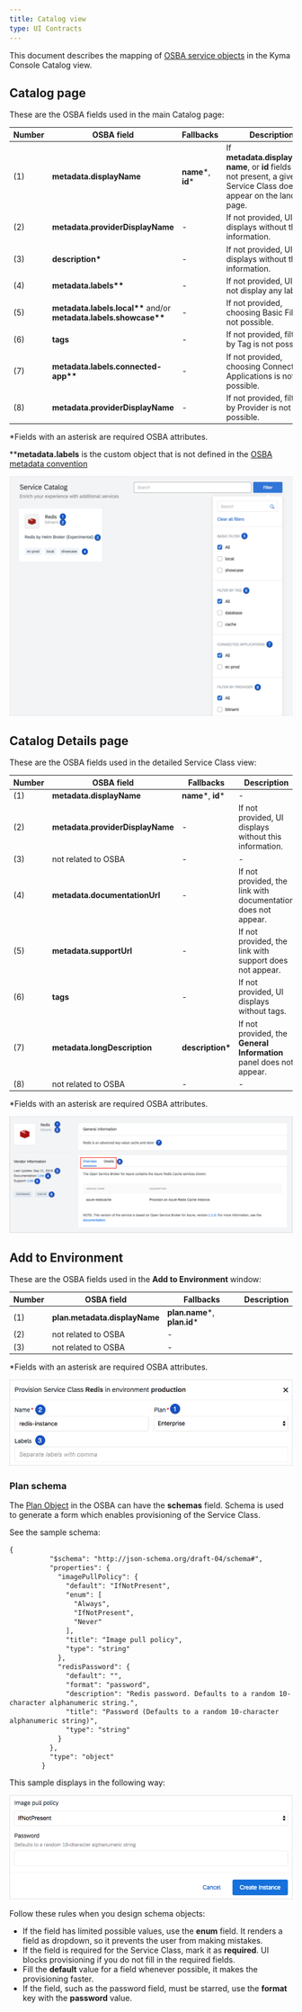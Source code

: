 ```yaml
---
title: Catalog view
type: UI Contracts
---
```


This document describes the mapping of [OSBA service objects](https://github.com/openservicebrokerapi/servicebroker/blob/v2.13/spec.md#service-objects) in the Kyma Console Catalog view.

## Catalog page

These are the OSBA fields used in the main Catalog page:

| Number | OSBA field                        | Fallbacks  | Description                                                                                                                |
| ------ | --------------------------------- | ---------- | -------------------------------------------------------------------------------------------------------------------------- |
| (1)    | **metadata.displayName**              | **name***, **id***| If **metadata.displayName**, **name**, or **id** fields are not present, a given Service Class does not appear on the landing page. |
| (2)    | **metadata.providerDisplayName**      | -          | If not provided, UI displays without this information.                                                                     |
| (3)    | **description\***                     | -          | If not provided, UI displays without this information.                                                                     |
| (4)    | **metadata.labels\*\***               | -          | If not provided, UI does not display any labels.                                                                           |
| (5)    | **metadata.labels.local\*\*** and/or **metadata.labels.showcase\*\*** | - | If not provided, choosing Basic Filter is not possible.                                                 |
| (6)    | **tags**                              | -          | If not provided, filtering by Tag is not possible.                                                                         |
| (7)    | **metadata.labels.connected-app\*\*** | -          | If not provided, choosing Connected Applications is not possible.                                                          |
| (8)    | **metadata.providerDisplayName**      | -          | If not provided, filtering by Provider is not possible.                                                                    |

\*Fields with an asterisk are required OSBA attributes.

\*\***metadata.labels** is the custom object that is not defined in the [OSBA metadata convention](https://github.com/openservicebrokerapi/servicebroker/blob/master/profile.md#service-metadata)

![alt text](./assets/catalog-page.png 'Catalog')

## Catalog Details page

These are the OSBA fields used in the detailed Service Class view:

| Number | OSBA field                   | Fallbacks      | Description                                                       |
| ------ | ---------------------------- | -------------- | ----------------------------------------------------------------- |
| (1)    | **metadata.displayName**         | **name***, **id***     | -                                                                 |
| (2)    | **metadata.providerDisplayName** | -              | If not provided, UI displays without this information.            |
| (3)    | not related to OSBA          | -              | -                                                                 |
| (4)    | **metadata.documentationUrl**    | -              | If not provided, the link with documentation does not appear.     |
| (5)    | **metadata.supportUrl**          | -              | If not provided, the link with support does not appear.           |
| (6)    | **tags**                         | -              | If not provided, UI displays without tags.                        |
| (7)    | **metadata.longDescription**     | **description\***  | If not provided, the **General Information** panel does not appear. |
| (8)    | not related to OSBA          | -              | -                                                                 |

\*Fields with an asterisk are required OSBA attributes.

![alt text](./assets/catalog-details-page.png 'Catalog Details')

## Add to Environment

These are the OSBA fields used in the **Add to Environment** window:

| Number | OSBA field                | Fallbacks            | Description |
| ------ | ------------------------- | -------------------- | ----------- |
| (1)    | **plan.metadata.displayName** | **plan.name***, **plan.id*** |             |
| (2)    | not related to OSBA       | -                    |             |
| (3)    | not related to OSBA       | -                    |             |

\*Fields with an asterisk are required OSBA attributes.

![alt text](./assets/add-to-environment.png 'Add to Environment')

### Plan schema

The [Plan Object](https://github.com/openservicebrokerapi/servicebroker/blob/v2.13/spec.md#plan-object) in the OSBA can have the **schemas** field. Schema is used to generate a form which enables provisioning of the Service Class.

See the sample schema:

```
{
          "$schema": "http://json-schema.org/draft-04/schema#",
          "properties": {
            "imagePullPolicy": {
              "default": "IfNotPresent",
              "enum": [
                "Always",
                "IfNotPresent",
                "Never"
              ],
              "title": "Image pull policy",
              "type": "string"
            },
            "redisPassword": {
              "default": "",
              "format": "password",
              "description": "Redis password. Defaults to a random 10-character alphanumeric string.",
              "title": "Password (Defaults to a random 10-character alphanumeric string)",
              "type": "string"
            }
          },
          "type": "object"
        }
```

This sample displays in the following way:

![alt text](./assets/schema-form.png 'SchemaForm')

Follow these rules when you design schema objects:

* If the field has limited possible values, use the **enum** field. It renders a field as dropdown, so it prevents the user from making mistakes.
* If the field is required for the Service Class, mark it as **required**. UI blocks provisioning if you do not fill in the required fields.
* Fill the **default** value for a field whenever possible, it makes the provisioning faster.
* If the field, such as the password field, must be starred, use the **format** key with the **password** value.
